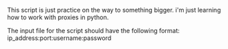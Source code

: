 This script is just practice on the way to something bigger.
i'm just learning how to work with proxies in python.

The input file for the script should have the following format: ip_address:port:username:password
